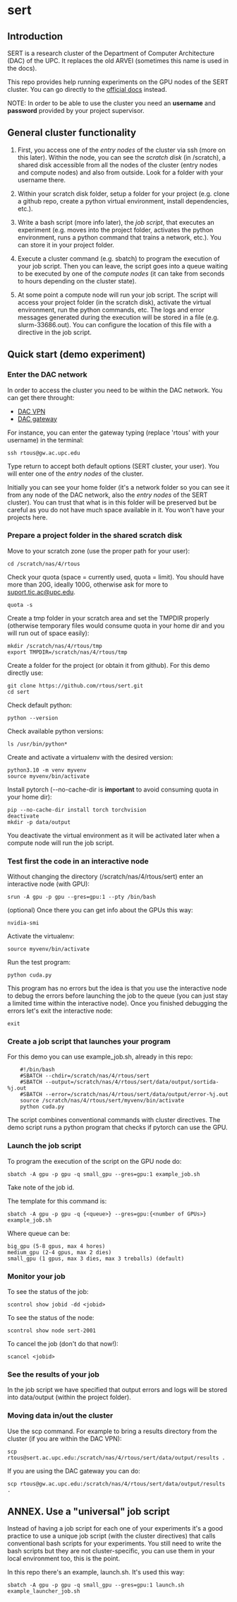 # sert

## Introduction 

SERT is a research cluster of the Department of Computer Architecture (DAC) of the UPC. It replaces the old ARVEI (sometimes this name is used in the docs). 

This repo provides help running experiments on the GPU nodes of the SERT cluster. You can go directly to the [official docs](https://www.ac.upc.edu/app/wiki/serveis-tic/Clusters/Users) instead.

NOTE: In order to be able to use the cluster you need an **username** and **password** provided by your project supervisor. 

## General cluster functionality

1) First, you access one of the *entry nodes* of the cluster via ssh (more on this later). Within the node, you can see the *scratch disk* (in /scratch), a shared disk accessible from all the nodes of the cluster (entry nodes and compute nodes) and also from outside. Look for a folder with your username there.

2) Within your scratch disk folder, setup a folder for your project (e.g. clone a github repo, create a python virtual environment, install dependencies, etc.).

3) Write a bash script (more info later), the *job script*, that executes an experiment (e.g. moves into the project folder, activates the python environment, runs a python command that trains a network, etc.). You can store it in your project folder. 

4) Execute a cluster command (e.g. sbatch) to program the execution of your job script. Then you can leave, the script goes into a queue waiting to be executed by one of the *compute nodes* (it can take from seconds to hours depending on the cluster state). 

5) At some point a compute node will run your job script. The script will access your project folder (in the scratch disk), activate the virtual environment, run the python commands, etc. The logs and error messages generated during the execution will be stored in a file (e.g. slurm-33686.out). You can configure the location of this file with a directive in the job script.

## Quick start (demo experiment)

### Enter the DAC network 

In order to access the cluster you need to be within the DAC network. You can get there throught:

- [DAC VPN](https://www.ac.upc.edu/app/wiki/serveis-tic/Gateway/VPN)
- [DAC gateway](https://www.ac.upc.edu/app/wiki/serveis-tic/Gateway/SSH)

For instance, you can enter the gateway typing (replace 'rtous' with your username) in the terminal:

	ssh rtous@gw.ac.upc.edu 

Type return to accept both default options (SERT cluster, your user). You will enter one of the *entry nodes* of the cluster. 

Initially you can see your home folder (it's a network folder so you can see it from any node of the DAC network, also the *entry nodes* of the SERT cluster). You can trust that what is in this folder will be preserved but be careful as you do not have much space available in it. You won't have your projects here.

<!-- ### Enter the cluster

From within the DAC network you access the cluster with:

	ssh sert 

You will enter one of the *entry nodes* of the cluster. From there you can also see the scratch disk and your project folder.-->


### Prepare a project folder in the shared scratch disk

Move to your scratch zone (use the proper path for your user):

	cd /scratch/nas/4/rtous

Check your quota (space = currently used, quota = limit). You should have more than 20G, ideally 100G, otherwise ask for more to suport.tic.ac@upc.edu.

	quota -s

Create a tmp folder in your scratch area and set the TMPDIR properly (otherwise temporary files would consume quota in your home dir and you will run out of space easily):

	mkdir /scratch/nas/4/rtous/tmp
	export TMPDIR=/scratch/nas/4/rtous/tmp

Create a folder for the project (or obtain it from github). For this demo directly use:

	git clone https://github.com/rtous/sert.git
	cd sert

Check default python:

	python --version

Check available python versions:

	ls /usr/bin/python*

Create and activate a virtualenv with the desired version:

	python3.10 -m venv myvenv
	source myvenv/bin/activate

Install pytorch (--no-cache-dir is **important** to avoid consuming quota in your home dir):

	pip --no-cache-dir install torch torchvision
	deactivate
	mkdir -p data/output

You deactivate the virtual environment as it will be activated later when a compute node will run the job script.

### Test first the code in an interactive node

Without changing the directory (/scratch/nas/4/rtous/sert) enter an interactive node (with GPU):

	srun -A gpu -p gpu --gres=gpu:1 --pty /bin/bash

(optional) Once there you can get info about the GPUs this way:

	nvidia-smi

Activate the virtualenv:

	source myvenv/bin/activate

Run the test program:

	python cuda.py

This program has no errors but the idea is that you use the interactive node to debug the errors before launching the job to the queue (you can just stay a limited time within the interactive node). Once you finished debugging the errors let's exit the interactive node:

	exit


### Create a job script that launches your program

For this demo you can use example_job.sh, already in this repo:
```
	#!/bin/bash
	#SBATCH --chdir=/scratch/nas/4/rtous/sert
	#SBATCH --output=/scratch/nas/4/rtous/sert/data/output/sortida-%j.out
	#SBATCH --error=/scratch/nas/4/rtous/sert/data/output/error-%j.out
	source /scratch/nas/4/rtous/sert/myvenv/bin/activate	
	python cuda.py
```

The script combines conventional commands with cluster directives. The demo script runs a python program that checks if pytorch can use the GPU.

### Launch the job script

To program the execution of the script on the GPU node do:

	sbatch -A gpu -p gpu -q small_gpu --gres=gpu:1 example_job.sh

Take note of the job id.

The template for this command is:

	sbatch -A gpu -p gpu -q {<queue>} --gres=gpu:{<number of GPUs>} example_job.sh

Where queue can be:

	big_gpu (5-8 gpus, max 4 hores)
	medium_gpu (2-4 gpus, max 2 dies)
	small_gpu (1 gpus, max 3 dies, max 3 treballs) (default)

### Monitor your job

To see the status of the job:

	scontrol show jobid -dd <jobid>

To see the status of the node:

	scontrol show node sert-2001

To cancel the job (don't do that now!):

	scancel <jobid>

### See the results of your job

In the job script we have specified that output errors and logs will be stored into data/output (within the project folder).

### Moving data in/out the cluster

Use the scp command. For example to bring a results directory from the cluster (if you are within the DAC VPN):

	scp rtous@sert.ac.upc.edu:/scratch/nas/4/rtous/sert/data/output/results .

If you are using the DAC gateway you can do:

	scp rtous@gw.ac.upc.edu:/scratch/nas/4/rtous/sert/data/output/results .

## ANNEX. Use a "universal" job script 

Instead of having a job script for each one of your experiments it's a good practice to use a unique job script (with the cluster directives) that calls conventional bash scripts for your experiments. You still need to write the bash scripts but they are not cluster-specific, you can use them in your local environment too, this is the point. 

In this repo there's an example, launch.sh. It's used this way:

	sbatch -A gpu -p gpu -q small_gpu --gres=gpu:1 launch.sh example_launcher_job.sh
